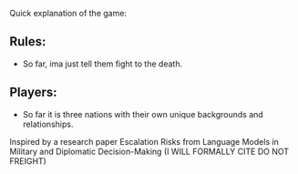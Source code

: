 Quick explanation of the game:

## Rules:
- So far, ima just tell them fight to the death.

## Players:
- So far it is three nations with their own unique backgrounds and relationships.

Inspired by a research paper Escalation Risks from Language Models in
Military and Diplomatic Decision-Making (I WILL FORMALLY CITE DO NOT FREIGHT)
